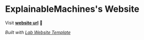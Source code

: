 
# ExplainableMachines's Website

Visit **[website url](#)** 🚀

_Built with [Lab Website Template](https://greene-lab.gitbook.io/lab-website-template-docs)_


